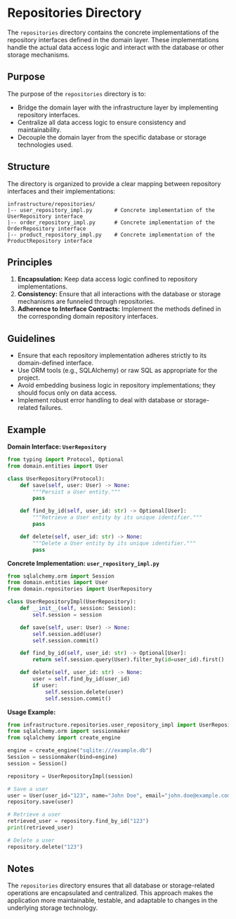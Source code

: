 # Repositories Directory

The `repositories` directory contains the concrete implementations of the repository interfaces defined in the domain layer. These implementations handle the actual data access logic and interact with the database or other storage mechanisms.

## Purpose
The purpose of the `repositories` directory is to:
- Bridge the domain layer with the infrastructure layer by implementing repository interfaces.
- Centralize all data access logic to ensure consistency and maintainability.
- Decouple the domain layer from the specific database or storage technologies used.

## Structure
The directory is organized to provide a clear mapping between repository interfaces and their implementations:

```
infrastructure/repositories/
|-- user_repository_impl.py       # Concrete implementation of the UserRepository interface
|-- order_repository_impl.py      # Concrete implementation of the OrderRepository interface
|-- product_repository_impl.py    # Concrete implementation of the ProductRepository interface
```

## Principles
1. **Encapsulation:** Keep data access logic confined to repository implementations.
2. **Consistency:** Ensure that all interactions with the database or storage mechanisms are funneled through repositories.
3. **Adherence to Interface Contracts:** Implement the methods defined in the corresponding domain repository interfaces.

## Guidelines
- Ensure that each repository implementation adheres strictly to its domain-defined interface.
- Use ORM tools (e.g., SQLAlchemy) or raw SQL as appropriate for the project.
- Avoid embedding business logic in repository implementations; they should focus only on data access.
- Implement robust error handling to deal with database or storage-related failures.

## Example
**Domain Interface: `UserRepository`**
```python
from typing import Protocol, Optional
from domain.entities import User

class UserRepository(Protocol):
    def save(self, user: User) -> None:
        """Persist a User entity."""
        pass

    def find_by_id(self, user_id: str) -> Optional[User]:
        """Retrieve a User entity by its unique identifier."""
        pass

    def delete(self, user_id: str) -> None:
        """Delete a User entity by its unique identifier."""
        pass
```

**Concrete Implementation: `user_repository_impl.py`**
```python
from sqlalchemy.orm import Session
from domain.entities import User
from domain.repositories import UserRepository

class UserRepositoryImpl(UserRepository):
    def __init__(self, session: Session):
        self.session = session

    def save(self, user: User) -> None:
        self.session.add(user)
        self.session.commit()

    def find_by_id(self, user_id: str) -> Optional[User]:
        return self.session.query(User).filter_by(id=user_id).first()

    def delete(self, user_id: str) -> None:
        user = self.find_by_id(user_id)
        if user:
            self.session.delete(user)
            self.session.commit()
```

**Usage Example:**
```python
from infrastructure.repositories.user_repository_impl import UserRepositoryImpl
from sqlalchemy.orm import sessionmaker
from sqlalchemy import create_engine

engine = create_engine("sqlite:///example.db")
Session = sessionmaker(bind=engine)
session = Session()

repository = UserRepositoryImpl(session)

# Save a user
user = User(user_id="123", name="John Doe", email="john.doe@example.com")
repository.save(user)

# Retrieve a user
retrieved_user = repository.find_by_id("123")
print(retrieved_user)

# Delete a user
repository.delete("123")
```

## Notes
The `repositories` directory ensures that all database or storage-related operations are encapsulated and centralized. This approach makes the application more maintainable, testable, and adaptable to changes in the underlying storage technology.

